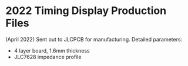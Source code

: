 # 2022 Timing Display Production Files

(April 2022) Sent out to JLCPCB for manufacturing. Detailed parameters:

* 4 layer board, 1.6mm thickness
* JLC7628 impedance profile
